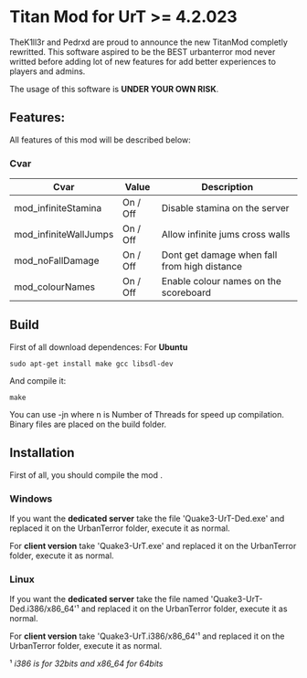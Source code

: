 # Titan Mod for UrT >= 4.2.023
TheK1ll3r and Pedrxd are proud to announce the new TitanMod completly rewritted. This software aspired to be the BEST urbanterror mod never writted before adding lot of new features for add better experiences to players and admins.

The usage of this software is **UNDER YOUR OWN RISK**.

## Features:
All features of this mod will be described below:
### Cvar
Cvar |  Value  | Description
--- | --- | ---
mod_infiniteStamina | On / Off | Disable stamina on the server
mod_infiniteWallJumps | On / Off | Allow infinite jums cross walls
mod_noFallDamage | On / Off | Dont get damage when fall from high distance
mod_colourNames | On / Off | Enable colour names on the scoreboard


## Build
First of all download dependences: For **Ubuntu**
```
sudo apt-get install make gcc libsdl-dev
```
And compile it:
```
make
```
You can use -jn where n is Number of Threads for speed up compilation.
Binary files are placed on the build folder.

## Installation
First of all, you should compile the mod .
### Windows
If you want the **dedicated server** take the file 'Quake3-UrT-Ded.exe' and replaced it on the UrbanTerror folder, execute it as normal.

For **client version** take 'Quake3-UrT.exe' and replaced it on the UrbanTerror folder, execute it as normal.

### Linux
If you want the **dedicated server** take the file named 'Quake3-UrT-Ded.i386/x86_64'¹ and replaced it on the UrbanTerror folder, execute it as normal.

For **client version** take 'Quake3-UrT.i386/x86_64'¹ and replaced it on the UrbanTerror folder, execute it as normal.

 ¹ *i386 is for 32bits and x86_64 for 64bits*
